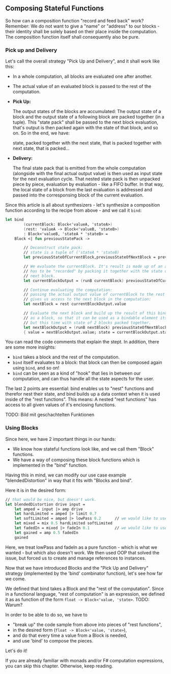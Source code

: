 
## Composing Stateful Functions

So how can a composition function "record and feed back" work? Remember: We do not want to give a "name" or "address" to our blocks - their identity shall be solely based on their place inside the computation. The composition function itself shall consequently also be pure.

### Pick up and Delivery

Let's call the overall strategy "Pick Up and Delivery", and it shall work like this:

* In a whole computation, all blocks are evaluated one after another.

* The actual value of an evaluated block is passed to the rest of the computation.

* **Pick Up:**
  
  The output states of the blocks are accumulated: The output state of a block and the output state of a following block are packed together (in a tuple). This "state pack" shall be passed to the next block evaluation, that's output is then packed again with the state of that block, and so on. So in the end, we have:
  
  state, packed together with the next state, that is packed together with next state, that is packed...

* **Delivery:**
  
  The final state pack that is emitted from the whole computation (alongside with the final actual output value) is then used as input state for the next evaluation cycle. That nested state pack is then unpacked piece by piece, evaluation by evaluation - like a FIFO buffer. In that way, the local state of a block from the last evaluation is addressed and passed into the corresponsing block of the current evaluation.

Since this article is all about synthesizers - let's synthesize a composition function according to the recipe from above - and we call it `bind`:

```fsharp
let bind
        (currentBlock: Block<'valueA, 'stateA>)
        (rest: 'valueA -> Block<'valueB, 'stateB>)
        : Block<'valueB, 'stateA * 'stateB> =
    Block <| fun previousStatePack ->

        // Deconstruct state pack:
        // state is a tuple of ('stateA * 'stateB)
        let previousStateOfCurrentBlock,previousStateOfNextBlock = previousStatePack

        // We evaluate the currentBlock. It's result is made up of an actual value and a state that
        // has to be "recorded" by packing it together with the state of the
        // next block.
        let currentBlockOutput = (runB currentBlock) previousStateOfCurrentBlock

        // Continue evaluating the computation:
        // passing the actual output value of currentBlock to the rest of the computation
        // gives us access to the next block in the computation:
        let nextBlock = rest currentBlockOutput.value

        // Evaluate the next block and build up the result of this bind function
        // as a block, so that it can be used as a bindable element itself -
        // but this time with state of 2 blocks packed together.
        let nextBlockOutput = (runB nextBlock) previousStateOfNextBlock
        { value = nextBlockOutput.value; state = currentBlockOutput.state, nextBlockOutput.state }
```

You can read the code comments that explain the stept. In addition, there are some more insights:

* `bind` takes a block and the rest of the computation.
* `bind` itself evaluates to a block: that block can then be composed again using `bind`, and so on!
* `bind` can be seen as a kind of "hook" that lies in between our computation, and can thus handle all the state aspects for the user.

The last 2 points are essential: bind enables us to "nest" functions and therefor nest their state, and bind builds up a data context when it is used inside of the "rest functions". This means: A nested "rest functions" has access to all given values of it's enclosing functions.

TODO: Bild mit geschachtelten Funktionen

### Using Blocks

Since here, we have 2 important things in our hands:

* We know how stateful functions look like, and we call them "Block" functions.
* We have a way of composing these block functions which is implemented in the "bind" function.

Having this in mind, we can modify our use case example "blendedDistortion" in way that it fits with "Blocks and bind".

Here it is in the desired form:

```fsharp
// that would be nice, but doesn't work.
let blendedDistortion drive input =
    let amped = input |> amp drive
    let hardLimited = amped |> limit 0.7
    let softLimited = amped |> lowPass 0.2      // we would like to use lowPass
    let mixed = mix 0.5 hardLimited softLimited
    let fadedIn = mixed |> fadeIn 0.1           // we would like to use fadeIn
    let gained = amp 0.5 fadedIn
    gained
```

Here, we treat lowPass and fadeIn as a pure function - which is what we wanted - but which also doesn't work. We then used OOP that solved the issue, but forced us to create and manage references to instances.

Now that we have introduced Blocks and the "Pick Up and Delivery" strategy (implemented by the 'bind' combinator function), let's see how far we come.

We defined that bind takes a Block and the "rest of the computation". Since in a functional language, "rest of computation" is an expression, we defined it as as function of the form ``` float -> Block<'value, 'state> ```. TODO: Warum?

In order to be able to do so, we have to

* "break up" the code sample from above into pieces of "rest functions",
* in the desired form (``` float -> Block<'value, 'state> ```),
* and do that every time a value from a Block is needed,
* and use 'bind' to compose the pieces.

Let's do it! 

<hint> If you are already familiar with monads and/or F# computation expressions, you can skip this chapter. Otherwise, keep reading.</hint>

